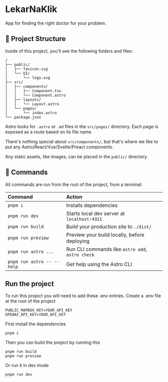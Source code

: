 # LekarNaKlik

App for finding the right doctor for your problem.

## 🚀 Project Structure

Inside of this project, you'll see the following folders and files:

```text
/
├── public/
│   ├── favicon.svg
│   └── UI/
│       └── logo.svg
├── src/
│   ├── components/
│   │   ├── Component.tsx
│   │   └── Component.astro
│   ├── layouts/
│   │   └── Layout.astro
│   └── pages/
│       └── index.astro
└── package.json
```

Astro looks for `.astro` or `.md` files in the `src/pages/` directory. Each page is exposed as a route based on its file name.

There's nothing special about `src/components/`, but that's where we like to put any Astro/React/Vue/Svelte/Preact components.

Any static assets, like images, can be placed in the `public/` directory.

## 🧞 Commands

All commands are run from the root of the project, from a terminal:

| Command                    | Action                                           |
| :------------------------- | :----------------------------------------------- |
| `pnpm i`                   | Installs dependencies                            |
| `pnpm run dev`             | Starts local dev server at `localhost:4321`      |
| `pnpm run build`           | Build your production site to `./dist/`          |
| `pnpm run preview`         | Preview your build locally, before deploying     |
| `pnpm run astro ...`       | Run CLI commands like `astro add`, `astro check` |
| `pnpm run astro -- --help` | Get help using the Astro CLI                     |

## Run the project
To run this project you will need to add these .env entries. Create a .env file at the root of the project
```
PUBLIC_MAPBOX_KEY=YOUR_API_KEY
OPENAI_API_KEY=YOUR_API_KEY
```
First install the dependencies
```
pnpm i
```
Then you can build the project by running this
```
pnpm run build
pnpm run preview
```
Or run it in dev mode
```
pnpm run dev
```

